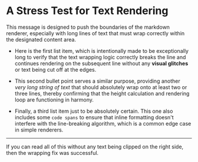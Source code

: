 # A Stress Test for Text Rendering
This message is designed to push the boundaries of the markdown renderer, especially with long lines of text that must wrap correctly within the designated content area.

- Here is the first list item, which is intentionally made to be exceptionally long to verify that the text wrapping logic correctly breaks the line and continues rendering on the subsequent line without any **visual glitches** or text being cut off at the edges.

- This second bullet point serves a similar purpose, providing another *very long string of text* that should absolutely wrap onto at least two or three lines, thereby confirming that the height calculation and rendering loop are functioning in harmony.

- Finally, a third list item just to be absolutely certain. This one also includes some `code spans` to ensure that inline formatting doesn't interfere with the line-breaking algorithm, which is a common edge case in simple renderers.

---
If you can read all of this without any text being clipped on the right side, then the wrapping fix was successful.
